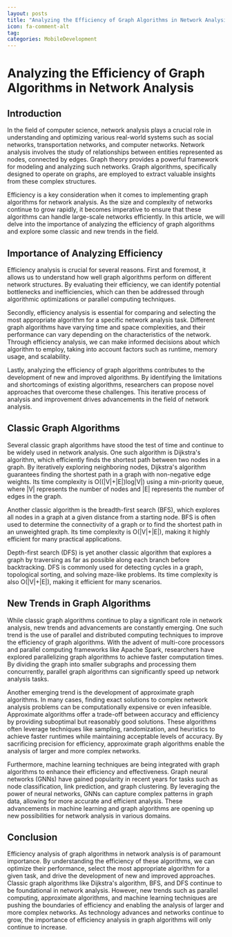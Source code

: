 ```yaml
---
layout: posts
title: "Analyzing the Efficiency of Graph Algorithms in Network Analysis"
icon: fa-comment-alt
tag:      
categories: MobileDevelopment
---
```



# Analyzing the Efficiency of Graph Algorithms in Network Analysis

## Introduction

In the field of computer science, network analysis plays a crucial role in understanding and optimizing various real-world systems such as social networks, transportation networks, and computer networks. Network analysis involves the study of relationships between entities represented as nodes, connected by edges. Graph theory provides a powerful framework for modeling and analyzing such networks. Graph algorithms, specifically designed to operate on graphs, are employed to extract valuable insights from these complex structures.

Efficiency is a key consideration when it comes to implementing graph algorithms for network analysis. As the size and complexity of networks continue to grow rapidly, it becomes imperative to ensure that these algorithms can handle large-scale networks efficiently. In this article, we will delve into the importance of analyzing the efficiency of graph algorithms and explore some classic and new trends in the field.

## Importance of Analyzing Efficiency

Efficiency analysis is crucial for several reasons. First and foremost, it allows us to understand how well graph algorithms perform on different network structures. By evaluating their efficiency, we can identify potential bottlenecks and inefficiencies, which can then be addressed through algorithmic optimizations or parallel computing techniques.

Secondly, efficiency analysis is essential for comparing and selecting the most appropriate algorithm for a specific network analysis task. Different graph algorithms have varying time and space complexities, and their performance can vary depending on the characteristics of the network. Through efficiency analysis, we can make informed decisions about which algorithm to employ, taking into account factors such as runtime, memory usage, and scalability.

Lastly, analyzing the efficiency of graph algorithms contributes to the development of new and improved algorithms. By identifying the limitations and shortcomings of existing algorithms, researchers can propose novel approaches that overcome these challenges. This iterative process of analysis and improvement drives advancements in the field of network analysis.

## Classic Graph Algorithms

Several classic graph algorithms have stood the test of time and continue to be widely used in network analysis. One such algorithm is Dijkstra's algorithm, which efficiently finds the shortest path between two nodes in a graph. By iteratively exploring neighboring nodes, Dijkstra's algorithm guarantees finding the shortest path in a graph with non-negative edge weights. Its time complexity is O((|V|+|E|)log|V|) using a min-priority queue, where |V| represents the number of nodes and |E| represents the number of edges in the graph.

Another classic algorithm is the breadth-first search (BFS), which explores all nodes in a graph at a given distance from a starting node. BFS is often used to determine the connectivity of a graph or to find the shortest path in an unweighted graph. Its time complexity is O(|V|+|E|), making it highly efficient for many practical applications.

Depth-first search (DFS) is yet another classic algorithm that explores a graph by traversing as far as possible along each branch before backtracking. DFS is commonly used for detecting cycles in a graph, topological sorting, and solving maze-like problems. Its time complexity is also O(|V|+|E|), making it efficient for many scenarios.

## New Trends in Graph Algorithms

While classic graph algorithms continue to play a significant role in network analysis, new trends and advancements are constantly emerging. One such trend is the use of parallel and distributed computing techniques to improve the efficiency of graph algorithms. With the advent of multi-core processors and parallel computing frameworks like Apache Spark, researchers have explored parallelizing graph algorithms to achieve faster computation times. By dividing the graph into smaller subgraphs and processing them concurrently, parallel graph algorithms can significantly speed up network analysis tasks.

Another emerging trend is the development of approximate graph algorithms. In many cases, finding exact solutions to complex network analysis problems can be computationally expensive or even infeasible. Approximate algorithms offer a trade-off between accuracy and efficiency by providing suboptimal but reasonably good solutions. These algorithms often leverage techniques like sampling, randomization, and heuristics to achieve faster runtimes while maintaining acceptable levels of accuracy. By sacrificing precision for efficiency, approximate graph algorithms enable the analysis of larger and more complex networks.

Furthermore, machine learning techniques are being integrated with graph algorithms to enhance their efficiency and effectiveness. Graph neural networks (GNNs) have gained popularity in recent years for tasks such as node classification, link prediction, and graph clustering. By leveraging the power of neural networks, GNNs can capture complex patterns in graph data, allowing for more accurate and efficient analysis. These advancements in machine learning and graph algorithms are opening up new possibilities for network analysis in various domains.

## Conclusion

Efficiency analysis of graph algorithms in network analysis is of paramount importance. By understanding the efficiency of these algorithms, we can optimize their performance, select the most appropriate algorithm for a given task, and drive the development of new and improved approaches. Classic graph algorithms like Dijkstra's algorithm, BFS, and DFS continue to be foundational in network analysis. However, new trends such as parallel computing, approximate algorithms, and machine learning techniques are pushing the boundaries of efficiency and enabling the analysis of larger and more complex networks. As technology advances and networks continue to grow, the importance of efficiency analysis in graph algorithms will only continue to increase.